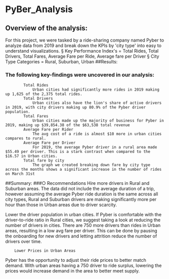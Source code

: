 # PyBer_Analysis

## Overview of the analysis:
For this project, we were tasked by a ride-sharing company named Pyber to analyze data from 2019 and break down the KPIs by 'city type' into easy to understand visualizations.
			§ Key Performance Index's = Total Rides, Total Drivers, Total Fares, Average Fare per Ride, Average fare per Driver
			§ City Type Categories = Rural, Suburban, Urban
##Results:
		
###	The following key-findings were uncovered in our analysis:
			Total Rides
				Urban cities had significantly more rides in 2019 making up 1,625 of the 2,375 total rides.
			Total Drivers
				Urban cities also have the lion's share of active drivers in 2019, with city drivers making up 80.9% of the Pyber driver population.
			Total Fares
				Urban cities made up the majority of business for Pyber in 2019, making up $39,854.38 of the $63,538 total revenue
			Average Fare per Rider
				The avg cost of a ride is almost $10 more in urban cities compares to rural.
			Average Fare per Driver
				For 2019, the average Pyber driver in a rural area made $55.49 per driver. This is a stark contrast when compared to the $16.57 in Urban cities.
			Total fare by city
				The graph we created breaking down fare by city type across the months shows a significant increase in the number of rides on March 31st
			
##Summary:
		###○ Recommendations
		Hire more drivers in Rural and Suburban areas.
			The data did not include the average duration of a trip, however assuming the average Pyber ride duration is the same across all city types, Rural and Suburban drivers are making significantly more per hour than those in Urban areas due to driver scarcity.
		
Lower the driver population in urban cities.
	If Pyber is comfortable with the driver-to-ride ratio in Rural cities, we suggest taking a look at reducing the number of drivers in cities. There are 750 more drivers than rides in Urban areas, resulting in a low avg fare per driver. This can be done by pausing the onboarding for new drivers and letting attrition reduce the number of drivers over time.
		
		Lower Prices in Urban Areas
Pyber has the opportunity to adjust their ride prices to better match demand. With urban areas having a 750 driver to ride surplus, lowering the prices would increase demand in the area to better meet supply.
